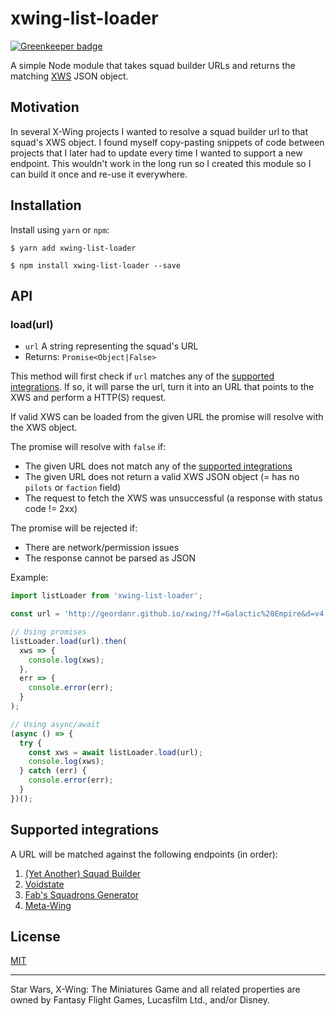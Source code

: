 # xwing-list-loader

[![Greenkeeper badge](https://badges.greenkeeper.io/guidokessels/xwing-list-loader.svg)](https://greenkeeper.io/)

A simple Node module that takes squad builder URLs and returns the matching [XWS](https://github.com/elistevens/xws-spec) JSON object.

## Motivation

In several X-Wing projects I wanted to resolve a squad builder url to that squad's XWS object. I found myself copy-pasting snippets of code between projects that I later had to update every time I wanted to support a new endpoint. This wouldn't work in the long run so I created this module so I can build it once and re-use it everywhere.

## Installation

Install using `yarn` or `npm`:

```
$ yarn add xwing-list-loader
```

```
$ npm install xwing-list-loader --save
```

## API

### load(url)

- `url` A string representing the squad's URL
- Returns: `Promise<Object|False>`

This method will first check if `url` matches any of the [supported integrations](#supported-integrations). If so, it will parse the url, turn it into an URL that points to the XWS and perform a HTTP(S) request.

If valid XWS can be loaded from the given URL the promise will resolve with the XWS object.

The promise will resolve with `false` if:
- The given URL does not match any of the [supported integrations](#supported-integrations)
- The given URL does not return a valid XWS JSON object (= has no `pilots` or `faction` field)
- The request to fetch the XWS was unsuccessful (a response with status code != 2xx)

The promise will be rejected if:
- There are network/permission issues
- The response cannot be parsed as JSON

Example:

```js
import listLoader from 'xwing-list-loader';

const url = 'http://geordanr.github.io/xwing/?f=Galactic%20Empire&d=v4!s!22:170,243:23:25:U.124&sn=Squad%20Example&obs=';

// Using promises
listLoader.load(url).then(
  xws => {
    console.log(xws);
  },
  err => {
    console.error(err);
  }
);

// Using async/await
(async () => {
  try {
    const xws = await listLoader.load(url);
    console.log(xws);
  } catch (err) {
    console.error(err);
  }
})();
```

## Supported integrations

A URL will be matched against the following endpoints (in order):

1. [(Yet Another) Squad Builder](http://geordanr.github.io/xwing)
2. [Voidstate](http://xwing-builder.co.uk/build)
3. [Fab's Squadrons Generator](http://x-wing.fabpsb.net/)
4. [Meta-Wing](http://meta-wing.com/)

## License
[MIT](http://guidokessels.mit-license.org/)

---

Star Wars, X-Wing: The Miniatures Game and all related properties are owned by Fantasy Flight Games, Lucasfilm Ltd., and/or Disney.
